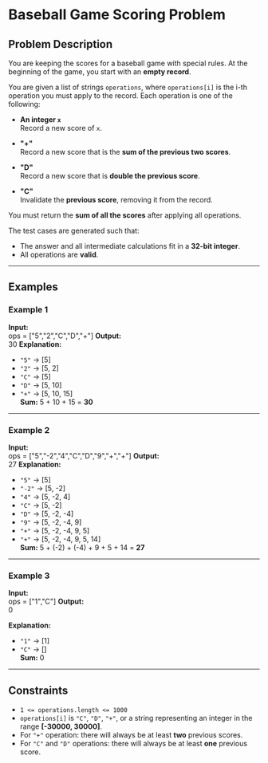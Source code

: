 # Baseball Game Scoring Problem

## Problem Description

You are keeping the scores for a baseball game with special rules. At the beginning of the game, you start with an **empty record**.

You are given a list of strings `operations`, where `operations[i]` is the i-th operation you must apply to the record. Each operation is one of the following:

- **An integer `x`**  
  Record a new score of `x`.

- **"+"**  
  Record a new score that is the **sum of the previous two scores**.

- **"D"**  
  Record a new score that is **double the previous score**.

- **"C"**  
  Invalidate the **previous score**, removing it from the record.

You must return the **sum of all the scores** after applying all operations.

The test cases are generated such that:
- The answer and all intermediate calculations fit in a **32-bit integer**.
- All operations are **valid**.

---

## Examples

### Example 1
**Input:**  
ops = ["5","2","C","D","+"]
**Output:**  
30
**Explanation:**  
- `"5"` → [5]  
- `"2"` → [5, 2]  
- `"C"` → [5]  
- `"D"` → [5, 10]  
- `"+"` → [5, 10, 15]  
**Sum:** 5 + 10 + 15 = **30**

---

### Example 2
**Input:**  
ops = ["5","-2","4","C","D","9","+","+"]
**Output:**  
27
**Explanation:**  
- `"5"` → [5]  
- `"-2"` → [5, -2]  
- `"4"` → [5, -2, 4]  
- `"C"` → [5, -2]  
- `"D"` → [5, -2, -4]  
- `"9"` → [5, -2, -4, 9]  
- `"+"` → [5, -2, -4, 9, 5]  
- `"+"` → [5, -2, -4, 9, 5, 14]  
**Sum:** 5 + (-2) + (-4) + 9 + 5 + 14 = **27**

---

### Example 3
**Input:**  
ops = ["1","C"]
**Output:**  
0

**Explanation:**  
- `"1"` → [1]  
- `"C"` → []  
**Sum:** 0

---

## Constraints
- `1 <= operations.length <= 1000`
- `operations[i]` is `"C"`, `"D"`, `"+"`, or a string representing an integer in the range **[-30000, 30000]**.
- For `"+"` operation: there will always be at least **two** previous scores.
- For `"C"` and `"D"` operations: there will always be at least **one** previous score.
